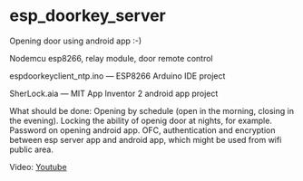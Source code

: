# esp_doorkey_server
Opening door using android app :-)

Nodemcu esp8266, relay module, door remote control

espdoorkeyclient_ntp.ino  — ESP8266 Arduino IDE project

SherLock.aia  — MIT App Inventor 2 android app project

What should be done:
Opening by schedule (open in the morning, closing in the evening). Locking the ability of openig door at nights, for example. Password on opening android app. 
OFC, authentication and encryption between esp server app and android app, which might be used from wifi public area.

Video:
[Youtube](https://youtu.be/EuMH2F72wE4)
